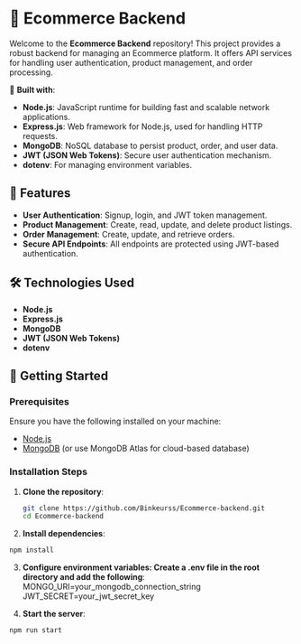 # 🚀 Ecommerce Backend

Welcome to the **Ecommerce Backend** repository! This project provides a robust backend for managing an Ecommerce platform. It offers API services for handling user authentication, product management, and order processing. 

🔧 **Built with**:
- **Node.js**: JavaScript runtime for building fast and scalable network applications.
- **Express.js**: Web framework for Node.js, used for handling HTTP requests.
- **MongoDB**: NoSQL database to persist product, order, and user data.
- **JWT (JSON Web Tokens)**: Secure user authentication mechanism.
- **dotenv**: For managing environment variables.

## 🌟 Features

- **User Authentication**: Signup, login, and JWT token management.
- **Product Management**: Create, read, update, and delete product listings.
- **Order Management**: Create, update, and retrieve orders.
- **Secure API Endpoints**: All endpoints are protected using JWT-based authentication.

## 🛠️ Technologies Used

- **Node.js**
- **Express.js**
- **MongoDB**
- **JWT (JSON Web Tokens)**
- **dotenv**

## 🚀 Getting Started

### Prerequisites

Ensure you have the following installed on your machine:

- [Node.js](https://nodejs.org/)
- [MongoDB](https://www.mongodb.com/) (or use MongoDB Atlas for cloud-based database)

### Installation Steps

1. **Clone the repository**:

   ```bash
   git clone https://github.com/Binkeurss/Ecommerce-backend.git
   cd Ecommerce-backend
   ```

2. **Install dependencies**:

  ```bash
  npm install
  ```
3. **Configure environment variables: Create a .env file in the root directory and add the following**:
  MONGO_URI=your_mongodb_connection_string
  JWT_SECRET=your_jwt_secret_key

3. **Start the server**:

  ```bash
  npm run start
  ```